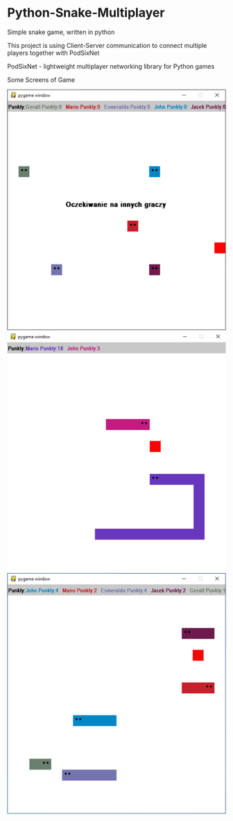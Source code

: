 # Python-Snake-Multiplayer
Simple snake game, written in python

This project is using Client-Server communication to connect multiple players together with PodSixNet

PodSixNet - lightweight multiplayer networking library for Python games

Some Screens of Game

![Screenshot](Obraz1.png)
![Screenshot](Obraz2.png)
![Screenshot](Obraz3.png)
